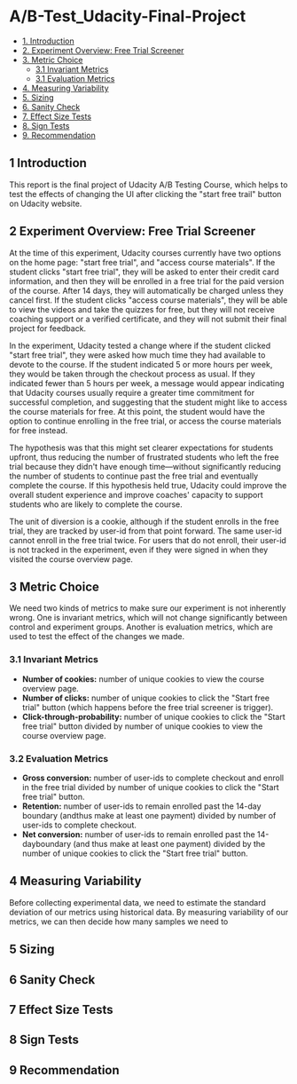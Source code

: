# A/B-Test_Udacity-Final-Project

- [1. Introduction](#1-introduction)
- [2. Experiment Overview: Free Trial Screener](#2-experiment-overview-free-trial-screener)
- [3. Metric Choice](#3-metric-choice)
  - [3.1 Invariant Metrics](#31-invariant-metrics)
  - [3.1 Evaluation Metrics](#32-evaluation-metrics)
- [4. Measuring Variability](#4-measuring-variability)
- [5. Sizing](#5-sizing)
- [6. Sanity Check](#6-sanity-check)
- [7. Effect Size Tests](#7-effect-size-tests)
- [8. Sign Tests](#8-sign-tests)
- [9. Recommendation](#9-recommendation)

## 1 Introduction

This report is the final project of Udacity A/B Testing Course, which helps to test the effects of changing the UI after clicking the "start free trail" button on Udacity website.

## 2 Experiment Overview: Free Trial Screener

At the time of this experiment, Udacity courses currently have two options on the home page: "start free trial", and "access course materials". If the student clicks "start free trial", they will be asked to enter their credit card information, and then they will be enrolled in a free trial for the paid version of the course. After 14 days, they will automatically be charged unless they cancel first. If the student clicks "access course materials", they will be able to view the videos and take the quizzes for free, but they will not receive coaching support or a verified certificate, and they will not submit their final project for feedback.

In the experiment, Udacity tested a change where if the student clicked "start free trial", they were asked how much time they had available to devote to the course. If the student indicated 5 or more hours per week, they would be taken through the checkout process as usual. If they indicated fewer than 5 hours per week, a message would appear indicating that Udacity courses usually require a greater time commitment for successful completion, and suggesting that the student might like to access the course materials for free. At this point, the student would have the option to continue enrolling in the free trial, or access the course materials for free instead.

The hypothesis was that this might set clearer expectations for students upfront, thus reducing the number of frustrated students who left the free trial because they didn't have enough time—without significantly reducing the number of students to continue past the free trial and eventually complete the course. If this hypothesis held true, Udacity could improve the overall student experience and improve coaches' capacity to support students who are likely to complete the course.

The unit of diversion is a cookie, although if the student enrolls in the free trial, they are tracked by user-id from that point forward. The same user-id cannot enroll in the free trial twice. For users that do not enroll, their user-id is not tracked in the experiment, even if they were signed in when they visited the course overview page.

## 3 Metric Choice

We need two kinds of metrics to make sure our experiment is not inherently wrong. One is invariant metrics, which will not change significantly between control and experiment groups. Another is evaluation metrics, which are used to test the effect of the changes we made.

### 3.1 Invariant Metrics

* **Number of cookies:** number of unique cookies to view the course overview page.
* **Number of clicks:** number of unique cookies to click the "Start free trial" button (which happens before the free trial screener is trigger).
* **Click-through-probability:** number of unique cookies to click the "Start free trial" button divided by number of unique cookies to view the course overview page.


### 3.2 Evaluation Metrics

* **Gross conversion:** number of user-ids to complete checkout and enroll in the free trial divided by number of unique cookies to click the "Start free trial" button.
* **Retention:** number of user-ids to remain enrolled past the 14-day boundary (andthus make at least one payment) divided by number of user-ids to complete checkout.
* **Net conversion:** number of user-ids to remain enrolled past the 14-dayboundary (and thus make at least one payment) divided by the number of unique cookies to click the "Start free trial" button.

## 4 Measuring Variability

Before collecting experimental data, we need to estimate the standard deviation of our metrics using historical data. By measuring variability of our metrics, we can then decide how many samples we need to 

## 5 Sizing

## 6 Sanity Check

## 7 Effect Size Tests

## 8 Sign Tests

## 9 Recommendation
